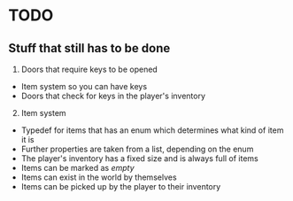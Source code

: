 # TODO
## Stuff that still has to be done

1. Doors that require keys to be opened
  - Item system so you can have keys
  - Doors that check for keys in the player's inventory
2. Item system
  - Typedef for items that has an enum which determines what kind of item it is
  - Further properties are taken from a list, depending on the enum
  - The player's inventory has a fixed size and is always full of items
  - Items can be marked as *empty*
  - Items can exist in the world by themselves
  - Items can be picked up by the player to their inventory